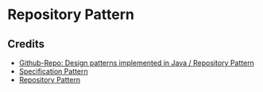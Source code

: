 # Repository Pattern
## Credits
* [Github-Repo: Design patterns implemented in Java / Repository Pattern](https://github.com/iluwatar/java-design-patterns/tree/master/repository)
* [Specification Pattern](https://deviq.com/design-patterns/specification-pattern)
* [Repository Pattern](https://deviq.com/design-patterns/repository-pattern)